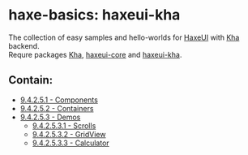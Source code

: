 haxe-basics: haxeui-kha
=========================

The collection of easy samples and hello-worlds for [HaxeUI](https://github.com/haxeui/haxeui-core) with [Kha](http://kha.tech/) backend.<br/>
Requre packages [Kha](http://kha.tech/download), [haxeui-core](https://github.com/haxeui/haxeui-core) and [haxeui-kha](https://github.com/haxeui/haxeui-kha).

## Contain:

* [9.4.2.5.1 - Components](./9.4.2.5.1_Components)
* [9.4.2.5.2 - Containers](./9.4.2.5.2_Containers)
* [9.4.2.5.3 - Demos](./9.4.2.5.3_Demos)
  * [9.4.2.5.3.1 - Scrolls](./9.4.2.5.3_Demos/9.4.2.5.3.1_Scrolls)
  * [9.4.2.5.3.2 - GridView](./9.4.2.5.3_Demos/9.4.2.5.3.2_GridView)
  * [9.4.2.5.3.3 - Calculator](./9.4.2.5.3_Demos/9.4.2.5.3.3_Calculator)
